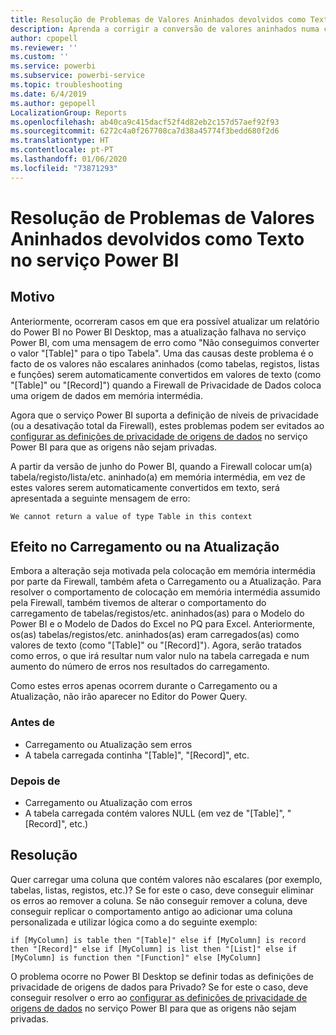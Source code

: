 ```yaml
---
title: Resolução de Problemas de Valores Aninhados devolvidos como Texto no serviço Power BI
description: Aprenda a corrigir a conversão de valores aninhados numa cadeia devido à utilização de definições de privacidade de origens de dados inadequadas
author: cpopell
ms.reviewer: ''
ms.custom: ''
ms.service: powerbi
ms.subservice: powerbi-service
ms.topic: troubleshooting
ms.date: 6/4/2019
ms.author: gepopell
LocalizationGroup: Reports
ms.openlocfilehash: ab40ca9c415dacf52f4d82eb2c157d57aef92f93
ms.sourcegitcommit: 6272c4a0f267708ca7d38a45774f3bedd680f2d6
ms.translationtype: HT
ms.contentlocale: pt-PT
ms.lasthandoff: 01/06/2020
ms.locfileid: "73871293"
---
```

# <a name="troubleshooting-nested-values-returned-as-text-in-power-bi-service"></a>Resolução de Problemas de Valores Aninhados devolvidos como Texto no serviço Power BI

## <a name="cause"></a>Motivo

Anteriormente, ocorreram casos em que era possível atualizar um relatório do Power BI no Power BI Desktop, mas a atualização falhava no serviço Power BI, com uma mensagem de erro como "Não conseguimos converter o valor "[Table]" para o tipo Tabela". Uma das causas deste problema é o facto de os valores não escalares aninhados (como tabelas, registos, listas e funções) serem automaticamente convertidos em valores de texto (como "[Table]" ou "[Record]") quando a Firewall de Privacidade de Dados coloca uma origem de dados em memória intermédia.

Agora que o serviço Power BI suporta a definição de níveis de privacidade (ou a desativação total da Firewall), estes problemas podem ser evitados ao [configurar as definições de privacidade de origens de dados](https://powerbi.microsoft.com/blog/privacy-levels-for-cloud-data-sources/) no serviço Power BI para que as origens não sejam privadas.

A partir da versão de junho do Power BI, quando a Firewall colocar um(a) tabela/registo/lista/etc. aninhado(a) em memória intermédia, em vez de estes valores serem automaticamente convertidos em texto, será apresentada a seguinte mensagem de erro: 

`We cannot return a value of type Table in this context`

## <a name="effect-on-loadrefresh"></a>Efeito no Carregamento ou na Atualização

Embora a alteração seja motivada pela colocação em memória intermédia por parte da Firewall, também afeta o Carregamento ou a Atualização. Para resolver o comportamento de colocação em memória intermédia assumido pela Firewall, também tivemos de alterar o comportamento do carregamento de tabelas/registos/etc. aninhados(as) para o Modelo do Power BI e o Modelo de Dados do Excel no PQ para Excel. Anteriormente, os(as) tabelas/registos/etc. aninhados(as) eram carregados(as) como valores de texto (como "[Table]" ou "[Record]"). Agora, serão tratados como erros, o que irá resultar num valor nulo na tabela carregada e num aumento do número de erros nos resultados do carregamento.

Como estes erros apenas ocorrem durante o Carregamento ou a Atualização, não irão aparecer no Editor do Power Query.

### <a name="before"></a>Antes de

- Carregamento ou Atualização sem erros
- A tabela carregada continha "[Table]", "[Record]", etc.
 

### <a name="after"></a>Depois de

- Carregamento ou Atualização com erros
- A tabela carregada contém valores NULL (em vez de "[Table]", "[Record]", etc.)
 

## <a name="resolution"></a>Resolução

Quer carregar uma coluna que contém valores não escalares (por exemplo, tabelas, listas, registos, etc.)?
Se for este o caso, deve conseguir eliminar os erros ao remover a coluna.
Se não conseguir remover a coluna, deve conseguir replicar o comportamento antigo ao adicionar uma coluna personalizada e utilizar lógica como a do seguinte exemplo:

`if [MyColumn] is table then "[Table]" else if [MyColumn] is record then "[Record]" else if [MyColumn] is list then "[List]" else if [MyColumn] is function then "[Function]" else [MyColumn]`

O problema ocorre no Power BI Desktop se definir todas as definições de privacidade de origens de dados para Privado?
Se for este o caso, deve conseguir resolver o erro ao [configurar as definições de privacidade de origens de dados](https://powerbi.microsoft.com/blog/privacy-levels-for-cloud-data-sources/) no serviço Power BI para que as origens não sejam privadas.
